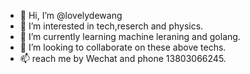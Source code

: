 - 👋 Hi, I’m @lovelydewang
- 👀 I’m interested in tech,reserch and physics.
- 🌱 I’m currently learning machine leraning and golang.
- 💞️ I’m looking to collaborate on these above techs.
- 📫 reach me by Wechat and phone 13803066245.

<!---
lovelydewang/lovelydewang is a ✨ special ✨ repository because its `README.md` (this file) appears on your GitHub profile.
You can click the Preview link to take a look at your changes.
--->

